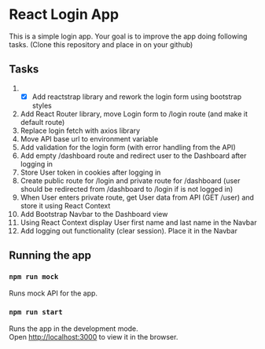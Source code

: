 # React Login App
This is a simple login app. Your goal is to improve the app doing following tasks. (Clone this repository and place in on your github)

## Tasks
1. - [x] Add reactstrap library and rework the login form using bootstrap styles
2. Add React Router library, move Login form to /login route (and make it default route)
3. Replace login fetch with axios library
4. Move API base url to environment variable
6. Add validation for the login form (with error handling from the API)
7. Add empty /dashboard route and redirect user to the Dashboard after logging in
8. Store User token in cookies after logging in
9. Create public route for /login and private route for /dashboard (user should be redirected from /dashboard to /login if is not logged in)
10. When User enters private route, get User data from API (GET /user) and store it using React Context
11. Add Bootstrap Navbar to the Dashboard view 
12. Using React Context display User first name and last name in the Navbar
13. Add logging out functionality (clear session). Place it in the Navbar

## Running the app
### `npm run mock`
Runs mock API for the app.
### `npm run start`

Runs the app in the development mode.\
Open [http://localhost:3000](http://localhost:3000) to view it in the browser.
